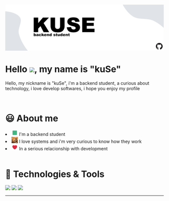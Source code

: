 <img src="/images/header.png">

# Hello <img src="https://raw.githubusercontent.com/kaueMarques/kaueMarques/master/hi.gif" width="30px">, my name is "kuSe"
<p>Hello, my nickname is "kuSe", i'm a backend student, a curious about technology, i love develop softwares, i hope you enjoy my profile</p>

<br>

# 😃 About me
<li><img src="/images/correct.gif" width="20px"> I'm a backend student</li>
<li><img src="/images/coding.gif" width="20px"> I love systems and i'm very curious to know how they work</li>
<li><img src="/images/hearth.gif" width="20px"> In a serious relacionship with development</li>

<br>

# 🔧 Technologies & Tools
![](https://img.shields.io/badge/Code-JavaScript-informational?style=flat&logo=javascript&logoColor=white&color=2bbc8a)
![](https://img.shields.io/badge/Code-Node.js-informational?style=flat&logo=Node.js&logoColor=white&color=2bbc8a)
![](https://img.shields.io/badge/Tools-VS_Code-informational?style=flat&logo=visual-studio-code&logoColor=white&color=2bbc8a)
<hr>
